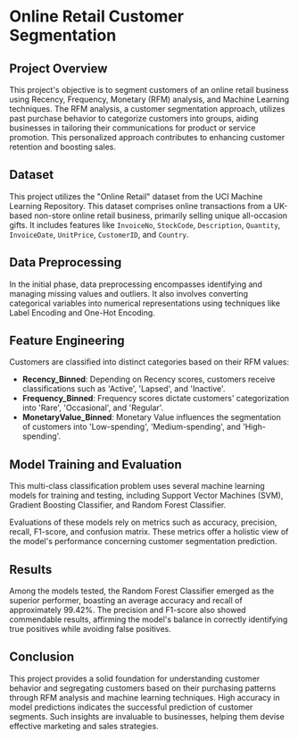 # Online Retail Customer Segmentation

## Project Overview

This project's objective is to segment customers of an online retail business using Recency, Frequency, Monetary (RFM) analysis, and Machine Learning techniques. The RFM analysis, a customer segmentation approach, utilizes past purchase behavior to categorize customers into groups, aiding businesses in tailoring their communications for product or service promotion. This personalized approach contributes to enhancing customer retention and boosting sales.

## Dataset

This project utilizes the "Online Retail" dataset from the UCI Machine Learning Repository. This dataset comprises online transactions from a UK-based non-store online retail business, primarily selling unique all-occasion gifts. It includes features like `InvoiceNo`, `StockCode`, `Description`, `Quantity`, `InvoiceDate`, `UnitPrice`, `CustomerID`, and `Country`.

## Data Preprocessing

In the initial phase, data preprocessing encompasses identifying and managing missing values and outliers. It also involves converting categorical variables into numerical representations using techniques like Label Encoding and One-Hot Encoding.

## Feature Engineering

Customers are classified into distinct categories based on their RFM values:

- **Recency_Binned**: Depending on Recency scores, customers receive classifications such as 'Active', 'Lapsed', and 'Inactive'.
- **Frequency_Binned**: Frequency scores dictate customers' categorization into 'Rare', 'Occasional', and 'Regular'.
- **MonetaryValue_Binned**: Monetary Value influences the segmentation of customers into 'Low-spending', 'Medium-spending', and 'High-spending'.

## Model Training and Evaluation

This multi-class classification problem uses several machine learning models for training and testing, including Support Vector Machines (SVM), Gradient Boosting Classifier, and Random Forest Classifier. 

Evaluations of these models rely on metrics such as accuracy, precision, recall, F1-score, and confusion matrix. These metrics offer a holistic view of the model's performance concerning customer segmentation prediction.

## Results

Among the models tested, the Random Forest Classifier emerged as the superior performer, boasting an average accuracy and recall of approximately 99.42%. The precision and F1-score also showed commendable results, affirming the model's balance in correctly identifying true positives while avoiding false positives.

## Conclusion

This project provides a solid foundation for understanding customer behavior and segregating customers based on their purchasing patterns through RFM analysis and machine learning techniques. High accuracy in model predictions indicates the successful prediction of customer segments. Such insights are invaluable to businesses, helping them devise effective marketing and sales strategies.
